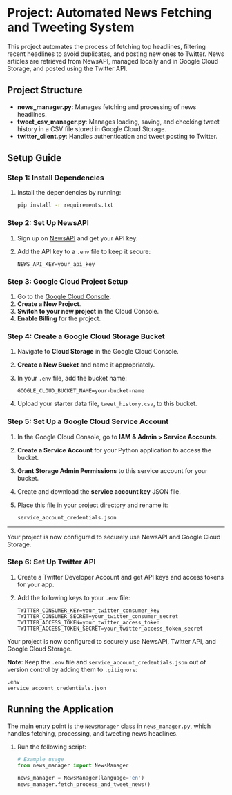 # Project: Automated News Fetching and Tweeting System

This project automates the process of fetching top headlines, filtering recent headlines to avoid duplicates, and posting new ones to Twitter. News articles are retrieved from NewsAPI, managed locally and in Google Cloud Storage, and posted using the Twitter API.

## Project Structure

- **news_manager.py**: Manages fetching and processing of news headlines.
- **tweet_csv_manager.py**: Manages loading, saving, and checking tweet history in a CSV file stored in Google Cloud Storage.
- **twitter_client.py**: Handles authentication and tweet posting to Twitter.

## Setup Guide

### Step 1: Install Dependencies

1. Install the dependencies by running:

    ```bash
    pip install -r requirements.txt
    ```

### Step 2: Set Up NewsAPI

1. Sign up on [NewsAPI](https://newsapi.org/) and get your API key.
2. Add the API key to a `.env` file to keep it secure:

    ```plaintext
    NEWS_API_KEY=your_api_key
    ```

### Step 3: Google Cloud Project Setup

1. Go to the [Google Cloud Console](https://console.cloud.google.com/).
2. **Create a New Project**.
3. **Switch to your new project** in the Cloud Console.
4. **Enable Billing** for the project.

### Step 4: Create a Google Cloud Storage Bucket

1. Navigate to **Cloud Storage** in the Google Cloud Console.
2. **Create a New Bucket** and name it appropriately.
3. In your `.env` file, add the bucket name:

    ```plaintext
    GOOGLE_CLOUD_BUCKET_NAME=your-bucket-name
    ```

4. Upload your starter data file, `tweet_history.csv`, to this bucket.

### Step 5: Set Up a Google Cloud Service Account

1. In the Google Cloud Console, go to **IAM & Admin > Service Accounts**.
2. **Create a Service Account** for your Python application to access the bucket.
3. **Grant Storage Admin Permissions** to this service account for your bucket.
4. Create and download the **service account key** JSON file.
5. Place this file in your project directory and rename it:

    ```plaintext
    service_account_credentials.json
    ```

---

Your project is now configured to securely use NewsAPI and Google Cloud Storage.

### Step 6: Set Up Twitter API

1. Create a Twitter Developer Account and get API keys and access tokens for your app.
2. Add the following keys to your `.env` file:

    ```plaintext
    TWITTER_CONSUMER_KEY=your_twitter_consumer_key
    TWITTER_CONSUMER_SECRET=your_twitter_consumer_secret
    TWITTER_ACCESS_TOKEN=your_twitter_access_token
    TWITTER_ACCESS_TOKEN_SECRET=your_twitter_access_token_secret
    ```

Your project is now configured to securely use NewsAPI, Twitter API, and Google Cloud Storage.

**Note**: Keep the `.env` file and `service_account_credentials.json` out of version control by adding them to `.gitignore`:

```plaintext
.env
service_account_credentials.json
```

## Running the Application

The main entry point is the `NewsManager` class in `news_manager.py`, which handles fetching, processing, and tweeting news headlines.

1. Run the following script:

    ```python
    # Example usage
    from news_manager import NewsManager

    news_manager = NewsManager(language='en')
    news_manager.fetch_process_and_tweet_news()
    ```